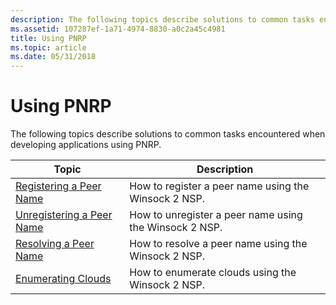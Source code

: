 ```yaml
---
description: The following topics describe solutions to common tasks encountered when developing applications using PNRP.
ms.assetid: 107287ef-1a71-4974-8830-a0c2a45c4981
title: Using PNRP
ms.topic: article
ms.date: 05/31/2018
---
```


# Using PNRP

The following topics describe solutions to common tasks encountered when developing applications using PNRP.



| Topic                                                      | Description                                            |
|------------------------------------------------------------|--------------------------------------------------------|
| [Registering a Peer Name](registering-a-peer-name.md)     | How to register a peer name using the Winsock 2 NSP.   |
| [Unregistering a Peer Name](unregistering-a-peer-name.md) | How to unregister a peer name using the Winsock 2 NSP. |
| [Resolving a Peer Name](resolving-a-peer-name.md)         | How to resolve a peer name using the Winsock 2 NSP.    |
| [Enumerating Clouds](enumerating-clouds.md)               | How to enumerate clouds using the Winsock 2 NSP.       |



 

 

 



